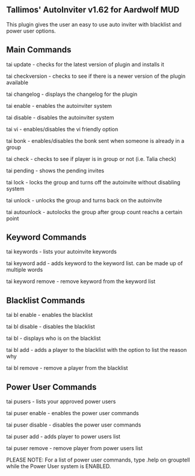 Tallimos' AutoInviter v1.62 for Aardwolf MUD
--------------------------------------------
This plugin gives the user an easy to use auto inviter with blacklist and power user options.

Main Commands
-------------
tai update                   - checks for the latest version of plugin and installs it

tai checkversion             - checks to see if there is a newer version of the plugin available

tai changelog                - displays the changelog for the plugin

tai enable                   - enables the autoinviter system

tai disable                  - disables the autoinviter system

tai vi                       - enables/disables the vi friendly option

tai bonk                     - enables/disables the bonk sent when someone is already in a group
                               
tai check <player>           - checks to see if player is in group or not (i.e. Talia check)
 
tai pending                  - shows the pending invites
 
tai lock                     - locks the group and turns off the autoinvite without disabling system
 
tai unlock                   - unlocks the group and turns back on the autoinvite
 
tai autounlock <num>         - autolocks the group after group count reachs a certain point

 
Keyword Commands
----------------
tai keywords                - lists your autoinvite keywords
 
tai keyword add <keyword>    - adds keyword to the keyword list. can be made up of multiple words

tai keyword remove <keyword> - remove keyword from the keyword list


 Blacklist Commands
------------------
tai bl enable                - enables the blacklist
 
tai bl disable               - disables the blacklist
 
tai bl                       - displays who is on the blacklist
 
tai bl add <player> <reason> - adds a player to the blacklist with the option to list the reason why
 
tai bl remove <player>       - remove a player from the blacklist


Power User Commands
-------------------
tai pusers                   - lists your approved power users

tai puser enable             - enables the power user commands

tai puser disable            - disables the power user commands

tai puser add <player>       - adds player to power users list

tai puser remove <player>    - remove player from power users list

 
PLEASE NOTE: For a list of power user commands, type .help on grouptell while the Power User system is ENABLED.
